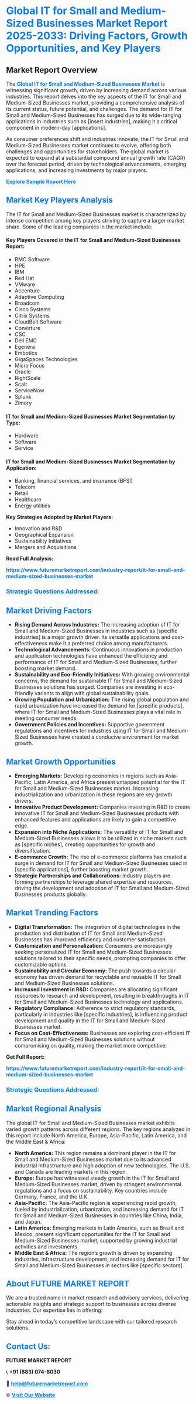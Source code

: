 <h1 style="color: #007BFF;">Global IT for Small and Medium-Sized Businesses Market Report 2025-2033: Driving Factors, Growth Opportunities, and Key Players</h1>

<section id="overview">
<h2>Market Report Overview</h2>
<p>The <a href="https://www.futuremarketreport.com/industry-report/it-for-small-and-medium-sized-businesses-market" style="color: #007BFF; text-decoration: none;"><strong>Global IT for Small and Medium-Sized Businesses Market</strong></a> is witnessing significant growth, driven by increasing demand across various industries. This report delves into the key aspects of the IT for Small and Medium-Sized Businesses market, providing a comprehensive analysis of its current status, future potential, and challenges. The demand for IT for Small and Medium-Sized Businesses has surged due to its wide-ranging applications in industries such as [insert industries], making it a critical component in modern-day [applications].</p>
<p>As consumer preferences shift and industries innovate, the IT for Small and Medium-Sized Businesses market continues to evolve, offering both challenges and opportunities for stakeholders. The global market is expected to expand at a substantial compound annual growth rate (CAGR) over the forecast period, driven by technological advancements, emerging applications, and increasing investments by major players.</p>
</section>

<section id="overview">
<p><a href="https://www.futuremarketreport.com/request-sample/reportId=63482" style="color: #007BFF; text-decoration: none;"><strong>Explore Sample Report Here</strong></a></p>
</section>

<section id="key-players">
<h2 style="color: #007BFF;">Market Key Players Analysis</h2>
<p>The IT for Small and Medium-Sized Businesses market is characterized by intense competition among key players striving to capture a larger market share. Some of the leading companies in the market include:</p>
<h4>Key Players Covered in the IT for Small and Medium-Sized Businesses Report:</h4>
<ul><li>BMC Software</li><li>HPE</li><li>IBM</li><li>Red Hat</li><li>VMware</li><li>Accenture</li><li>Adaptive Computing</li><li>Broadcom</li><li>Cisco Systems</li><li>Citrix Systems</li><li>CloudBolt Software</li><li>Convirture</li><li>CSC</li><li>Dell EMC</li><li>Egenera</li><li>Embotics</li><li>GigaSpaces Technologies</li><li>Micro Focus</li><li>Oracle</li><li>RightScale</li><li>Scalr</li><li>ServiceNow</li><li>Splunk</li><li>Zimory</li></ul>
<h4>IT for Small and Medium-Sized Businesses Market Segmentation by Type:</h4>
<ul><li>Hardware</li><li>Software</li><li>Service</li></ul>

<h4>IT for Small and Medium-Sized Businesses Market Segmentation by Application:</h4>
<ul><li>Banking, financial services, and insurance (BFSI)</li><li>Telecom</li><li>Retail</li><li>Healthcare</li><li>Energy utilities</li></ul>
<p><strong>Key Strategies Adopted by Market Players:</strong></p>
<ul>
<li>Innovation and R&D</li>
<li>Geographical Expansion</li>
<li>Sustainability Initiatives</li>
<li>Mergers and Acquisitions</li>
</ul>
</section>

<section>
<p><strong>Read Full Analysis: </strong></p><a href="https://www.futuremarketreport.com/industry-report/it-for-small-and-medium-sized-businesses-market" style="color: #007BFF; text-decoration: none;"><strong>https://www.futuremarketreport.com/industry-report/it-for-small-and-medium-sized-businesses-market</strong></a>
<h3 style="color: #007BFF;">Strategic Questions Addressed:</h3>
</section>

<section id="driving-factors">
<h2 style="color: #007BFF;">Market Driving Factors</h2>
<ul>
<li><strong>Rising Demand Across Industries:</strong> The increasing adoption of IT for Small and Medium-Sized Businesses in industries such as [specific industries] is a major growth driver. Its versatile applications and cost-effectiveness make it a preferred choice among manufacturers.</li>
<li><strong>Technological Advancements:</strong> Continuous innovations in production and application technologies have enhanced the efficiency and performance of IT for Small and Medium-Sized Businesses, further boosting market demand.</li>
<li><strong>Sustainability and Eco-Friendly Initiatives:</strong> With growing environmental concerns, the demand for sustainable IT for Small and Medium-Sized Businesses solutions has surged. Companies are investing in eco-friendly variants to align with global sustainability goals.</li>
<li><strong>Growing Population and Urbanization:</strong> The rising global population and rapid urbanization have increased the demand for [specific products], where IT for Small and Medium-Sized Businesses plays a vital role in meeting consumer needs.</li>
<li><strong>Government Policies and Incentives:</strong> Supportive government regulations and incentives for industries using IT for Small and Medium-Sized Businesses have created a conducive environment for market growth.</li>
</ul>
</section>

<section id="growth-opportunities">
<h2 style="color: #007BFF;">Market Growth Opportunities</h2>
<ul>
<li><strong>Emerging Markets:</strong> Developing economies in regions such as Asia-Pacific, Latin America, and Africa present untapped potential for the IT for Small and Medium-Sized Businesses market. Increasing industrialization and urbanization in these regions are key growth drivers.</li>
<li><strong>Innovative Product Development:</strong> Companies investing in R&D to create innovative IT for Small and Medium-Sized Businesses products with enhanced features and applications are likely to gain a competitive edge.</li>
<li><strong>Expansion into Niche Applications:</strong> The versatility of IT for Small and Medium-Sized Businesses allows it to be utilized in niche markets such as [specific niches], creating opportunities for growth and diversification.</li>
<li><strong>E-commerce Growth:</strong> The rise of e-commerce platforms has created a surge in demand for IT for Small and Medium-Sized Businesses used in [specific applications], further boosting market growth.</li>
<li><strong>Strategic Partnerships and Collaborations:</strong> Industry players are forming partnerships to leverage shared expertise and resources, driving the development and adoption of IT for Small and Medium-Sized Businesses products globally.</li>
</ul>
</section>

<section id="trending-factors">
<h2 style="color: #007BFF;">Market Trending Factors</h2>
<ul>
<li><strong>Digital Transformation:</strong> The integration of digital technologies in the production and distribution of IT for Small and Medium-Sized Businesses has improved efficiency and customer satisfaction.</li>
<li><strong>Customization and Personalization:</strong> Consumers are increasingly seeking personalized IT for Small and Medium-Sized Businesses solutions tailored to their specific needs, prompting companies to offer customizable options.</li>
<li><strong>Sustainability and Circular Economy:</strong> The push towards a circular economy has driven demand for recyclable and reusable IT for Small and Medium-Sized Businesses solutions.</li>
<li><strong>Increased Investment in R&D:</strong> Companies are allocating significant resources to research and development, resulting in breakthroughs in IT for Small and Medium-Sized Businesses technology and applications.</li>
<li><strong>Regulatory Compliance:</strong> Adherence to strict regulatory standards, particularly in industries like [specific industries], is influencing product development and quality in the IT for Small and Medium-Sized Businesses market.</li>
<li><strong>Focus on Cost-Effectiveness:</strong> Businesses are exploring cost-efficient IT for Small and Medium-Sized Businesses solutions without compromising on quality, making the market more competitive.</li>
</ul>
</section>

<section>
<p><strong>Get Full Report: </strong></p><a href="https://www.futuremarketreport.com/industry-report/it-for-small-and-medium-sized-businesses-market" style="color: #007BFF; text-decoration: none;"><strong>https://www.futuremarketreport.com/industry-report/it-for-small-and-medium-sized-businesses-market</strong></a>
<h3 style="color: #007BFF;">Strategic Questions Addressed:</h3>
</section>


<section id="regional-analysis">
<h2 style="color: #007BFF;">Market Regional Analysis</h2>
<p>The global IT for Small and Medium-Sized Businesses market exhibits varied growth patterns across different regions. The key regions analyzed in this report include North America, Europe, Asia-Pacific, Latin America, and the Middle East & Africa:</p>
<ul>
<li><strong>North America:</strong> This region remains a dominant player in the IT for Small and Medium-Sized Businesses market due to its advanced industrial infrastructure and high adoption of new technologies. The U.S. and Canada are leading markets in this region.</li>
<li><strong>Europe:</strong> Europe has witnessed steady growth in the IT for Small and Medium-Sized Businesses market, driven by stringent environmental regulations and a focus on sustainability. Key countries include Germany, France, and the U.K.</li>
<li><strong>Asia-Pacific:</strong> The Asia-Pacific region is experiencing rapid growth, fueled by industrialization, urbanization, and increasing demand for IT for Small and Medium-Sized Businesses in countries like China, India, and Japan.</li>
<li><strong>Latin America:</strong> Emerging markets in Latin America, such as Brazil and Mexico, present significant opportunities for the IT for Small and Medium-Sized Businesses market, supported by growing industrial activities and investments.</li>
<li><strong>Middle East & Africa:</strong> The region’s growth is driven by expanding industries, infrastructure development, and increasing demand for IT for Small and Medium-Sized Businesses in sectors like [specific sectors].</li>
</ul>
</section>

<footer>
<h2 style="color: #007BFF;">About FUTURE MARKET REPORT</h2>
<p>We are a trusted name in market research and advisory services, delivering actionable insights and strategic support to businesses across diverse industries. Our expertise lies in offering:</p>

<p>Stay ahead in today’s competitive landscape with our tailored research solutions.</p>

<h2 style="color: #007BFF;">Contact Us:</h2>
<p><strong>FUTURE MARKET REPORT</strong></p>
<p>📞 <strong>+91 (883) 074-8030</strong></p>
<p>📧 <strong><a href="mailto:help@futuremarketreport.com" style="color: #007BFF;">help@futuremarketreport.com</a></strong></p>
<p>🌐 <strong><a href="https://www.futuremarketreport.com/" style="color: #007BFF;">Visit Our Website</a></strong></p>
</footer>